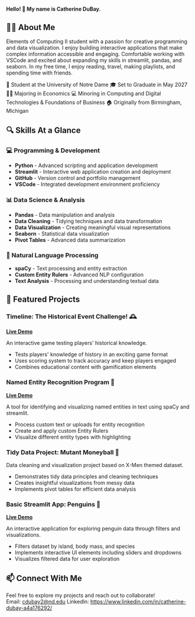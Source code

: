 #### Hello! 👋 My name is **Catherine DuBay**.


## 🧑‍💻 About Me
Elements of Computing II student with a passion for creative programming and data visualization. I enjoy building interactive applications that make complex information accessible and engaging. Comfortable working with VSCode and excited about expanding my skills in streamlit, pandas, and seaborn. In my free time, I enjoy reading, travel, making playlists, and spending time with friends.

🏫 Student at the University of Notre Dame
🎓 Set to Graduate in May 2027
👩‍🏫 Majoring in Economics
💻 Minoring in Computing and Digital Technologies & Foundations of Business
🏠 Originally from Birmingham, Michigan

## 🔍 Skills At a Glance

### 💻 Programming & Development
- **Python** - Advanced scripting and application development
- **Streamlit** - Interactive web application creation and deployment
- **GitHub** - Version control and portfolio management
- **VSCode** - Integrated development environment proficiency

### 📊 Data Science & Analysis
- **Pandas** - Data manipulation and analysis
- **Data Cleaning** - Tidying techniques and data transformation
- **Data Visualization** - Creating meaningful visual representations
- **Seaborn** - Statistical data visualization
- **Pivot Tables** - Advanced data summarization

### 🧠 Natural Language Processing
- **spaCy** - Text processing and entity extraction
- **Custom Entity Rulers** - Advanced NLP configuration
- **Text Analysis** - Processing and understanding textual data

## 🚀 Featured Projects

### Timeline: The Historical Event Challenge! 🕰️
**[Live Demo](https://timeline-final.streamlit.app)**

An interactive game testing players' historical knowledge.
- Tests players' knowledge of history in an exciting game format
- Uses scoring system to track accuracy and keep players engaged
- Combines educational content with gamification elements

### Named Entity Recognition Program 📱
**[Live Demo](https://ner-main.streamlit.app)**

A tool for identifying and visualizing named entities in text using spaCy and streamlit.
- Process custom text or uploads for entity recognition
- Create and apply custom Entity Rulers
- Visualize different entity types with highlighting

### Tidy Data Project: Mutant Moneyball 💸

Data cleaning and visualization project based on X-Men themed dataset.
- Demonstrates tidy data principles and cleaning techniques
- Creates insightful visualizations from messy data
- Implements pivot tables for efficient data analysis

### Basic Streamlit App: Penguins 🐧
**[Live Demo](https://penguins-basic.streamlit.app)**

An interactive application for exploring penguin data through filters and visualizations.
- Filters dataset by island, body mass, and species
- Implements interactive UI elements including sliders and dropdowns
- Visualizes filtered data for user exploration

## 📫 Connect With Me
Feel free to explore my projects and reach out to collaborate!  
  Email: cdubay2@nd.edu
  LinkedIn: https://www.linkedin.com/in/catherine-dubay-a4a176292/
